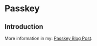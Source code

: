 # Passkey

<h2 id="Introduction">Introduction</h2>

<p>More information in my: <a href="https://hanez.org/2022/12/04/digispark-based-password-store-passkey/">Passkey Blog Post</a>.</p>

